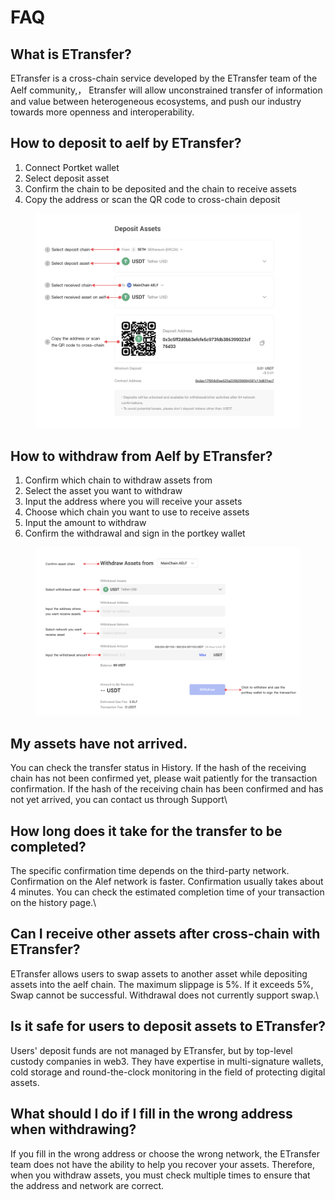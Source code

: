 # FAQ

## **What is ETransfer?**

ETransfer is a cross-chain service developed by the ETransfer team of the Aelf community,， Etransfer will allow unconstrained transfer of information and value between heterogeneous ecosystems, and push our industry towards more openness and interoperability.



## **How to deposit to aelf by ETransfer?**

1. Connect Portket wallet
2. Select deposit asset
3. Confirm the chain to be deposited and the chain to receive assets
4. Copy the address or scan the QR code to cross-chain deposit

<figure><img src=".gitbook/assets/image (5).png" alt=""><figcaption></figcaption></figure>

## **How to withdraw from Aelf by ETransfer?**

1. Confirm which chain to withdraw assets from
2. Select the asset you want to withdraw
3. Input the address where you will receive your assets
4. Choose which chain you want to use to receive assets
5. Input the amount to withdraw
6. Confirm the withdrawal and sign in the portkey wallet

<figure><img src=".gitbook/assets/image (6).png" alt=""><figcaption></figcaption></figure>



## **My assets have not arrived.**

You can check the transfer status in History. If the hash of the receiving chain has not been confirmed yet, please wait patiently for the transaction confirmation. If the hash of the receiving chain has been confirmed and has not yet arrived, you can contact us through Support\


## **How long does it take for the transfer to be completed?**

The specific confirmation time depends on the third-party network. Confirmation on the Alef network is faster. Confirmation usually takes about 4 minutes. You can check the estimated completion time of your transaction on the history page.\


## **Can I receive other assets after cross-chain with ETransfer?**

ETransfer allows users to swap assets to another asset while depositing assets into the aelf chain. The maximum slippage is 5%. If it exceeds 5%, Swap cannot be successful. Withdrawal does not currently support swap.\


## **Is it safe for users to deposit assets to ETransfer?**

Users' deposit funds are not managed by ETransfer, but by top-level custody companies in web3. They have expertise in multi-signature wallets, cold storage and round-the-clock monitoring in the field of protecting digital assets.



## **What should I do if I fill in the wrong address when withdrawing?**

If you fill in the wrong address or choose the wrong network, the ETransfer team does not have the ability to help you recover your assets. Therefore, when you withdraw assets, you must check multiple times to ensure that the address and network are correct.

